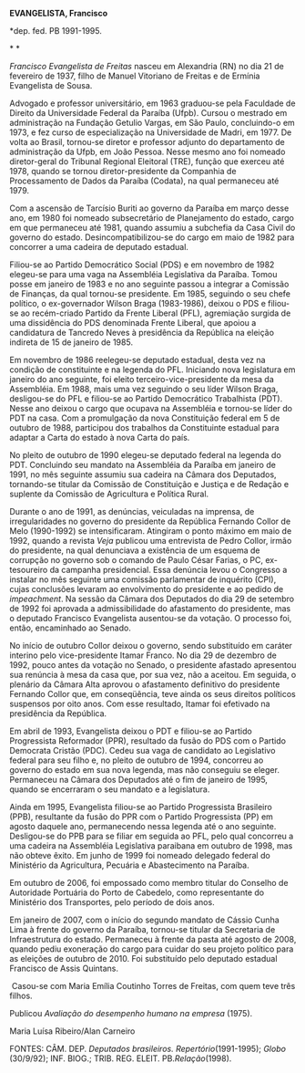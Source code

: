 **EVANGELISTA, Francisco**

\*dep. fed. PB 1991-1995.

* *

*Francisco Evangelista de Freitas* nasceu em Alexandria (RN) no dia 21
de fevereiro de 1937, filho de Manuel Vitoriano de Freitas e de Ermínia
Evangelista de Sousa.

Advogado e professor universitário, em 1963 graduou-se pela Faculdade de
Direito da Universidade Federal da Paraíba (Ufpb). Cursou o mestrado em
administração na Fundação Getulio Vargas, em São Paulo, concluindo-o em
1973, e fez curso de especialização na Universidade de Madri, em 1977.
De volta ao Brasil, tornou-se diretor e professor adjunto do
departamento de administração da Ufpb, em João Pessoa. Nesse mesmo ano
foi nomeado diretor-geral do Tribunal Regional Eleitoral (TRE), função
que exerceu até 1978, quando se tornou diretor-presidente da Companhia
de Processamento de Dados da Paraíba (Codata), na qual permaneceu até
1979.

Com a ascensão de Tarcísio Buriti ao governo da Paraíba em março desse
ano, em 1980 foi nomeado subsecretário de Planejamento do estado, cargo
em que permaneceu até 1981, quando assumiu a subchefia da Casa Civil do
governo do estado. Desincompatibilizou-se do cargo em maio de 1982 para
concorrer a uma cadeira de deputado estadual.

Filiou-se ao Partido Democrático Social (PDS) e em novembro de 1982
elegeu-se para uma vaga na Assembléia Legislativa da Paraíba. Tomou
posse em janeiro de 1983 e no ano seguinte passou a integrar a Comissão
de Finanças, da qual tornou-se presidente. Em 1985, seguindo o seu chefe
político, o ex-governador Wilson Braga (1983-1986), deixou o PDS e
filiou-se ao recém-criado Partido da Frente Liberal (PFL), agremiação
surgida de uma dissidência do PDS denominada Frente Liberal, que apoiou
a candidatura de Tancredo Neves à presidência da República na eleição
indireta de 15 de janeiro de 1985.

Em novembro de 1986 reelegeu-se deputado estadual, desta vez na condição
de constituinte e na legenda do PFL. Iniciando nova legislatura em
janeiro do ano seguinte, foi eleito terceiro-vice-presidente da mesa da
Assembléia. Em 1988, mais uma vez seguindo o seu líder Wilson Braga,
desligou-se do PFL e filiou-se ao Partido Democrático Trabalhista (PDT).
Nesse ano deixou o cargo que ocupava na Assembléia e tornou-se líder do
PDT na casa. Com a promulgação da nova Constituição federal em 5 de
outubro de 1988, participou dos trabalhos da Constituinte estadual para
adaptar a Carta do estado à nova Carta do país.

No pleito de outubro de 1990 elegeu-se deputado federal na legenda do
PDT. Concluindo seu mandato na Assembléia da Paraíba em janeiro de 1991,
no mês seguinte assumiu sua cadeira na Câmara dos Deputados, tornando-se
titular da Comissão de Constituição e Justiça e de Redação e suplente da
Comissão de Agricultura e Política Rural.

Durante o ano de 1991, as denúncias, veiculadas na imprensa, de
irregularidades no governo do presidente da República Fernando Collor de
Melo (1990-1992) se intensificaram. Atingiram o ponto máximo em maio de
1992, quando a revista *Veja* publicou uma entrevista de Pedro Collor,
irmão do presidente, na qual denunciava a existência de um esquema de
corrupção no governo sob o comando de Paulo César Farias, o PC,
ex-tesoureiro da campanha presidencial. Essa denúncia levou o Congresso
a instalar no mês seguinte uma comissão parlamentar de inquérito (CPI),
cujas conclusões levaram ao envolvimento do presidente e ao pedido de
*impeachment*. Na sessão da Câmara dos Deputados do dia 29 de setembro
de 1992 foi aprovada a admissibilidade do afastamento do presidente, mas
o deputado Francisco Evangelista ausentou-se da votação. O processo foi,
então, encaminhado ao Senado.

No início de outubro Collor deixou o governo, sendo substituído em
caráter interino pelo vice-presidente Itamar Franco. No dia 29 de
dezembro de 1992, pouco antes da votação no Senado, o presidente
afastado apresentou sua renúncia à mesa da casa que, por sua vez, não a
aceitou. Em seguida, o plenário da Câmara Alta aprovou o afastamento
definitivo do presidente Fernando Collor que, em conseqüência, teve
ainda os seus direitos políticos suspensos por oito anos. Com esse
resultado, Itamar foi efetivado na presidência da República.

Em abril de 1993, Evangelista deixou o PDT e filiou-se ao Partido
Progressista Reformador (PPR), resultado da fusão do PDS com o Partido
Democrata Cristão (PDC). Cedeu sua vaga de candidato ao Legislativo
federal para seu filho e, no pleito de outubro de 1994, concorreu ao
governo do estado em sua nova legenda, mas não conseguiu se eleger.
Permaneceu na Câmara dos Deputados até o fim de janeiro de 1995, quando
se encerraram o seu mandato e a legislatura.

Ainda em 1995, Evangelista filiou-se ao Partido Progressista Brasileiro
(PPB), resultante da fusão do PPR com o Partido Progressista (PP) em
agosto daquele ano, permanecendo nessa legenda até o ano seguinte.
Desligou-se do PPB para se filiar em seguida ao PFL, pelo qual concorreu
a uma cadeira na Assembléia Legislativa paraibana em outubro de 1998,
mas não obteve êxito. Em junho de 1999 foi nomeado delegado federal do
Ministério da Agricultura, Pecuária e Abastecimento na Paraíba.

Em outubro de 2006, foi empossado como membro titular do Conselho de
Autoridade Portuária do Porto de Cabedelo, como representante do
Ministério dos Transportes, pelo período de dois anos.

Em janeiro de 2007, com o início do segundo mandato de Cássio Cunha Lima
à frente do governo da Paraíba, tornou-se titular da Secretaria de
Infraestrutura do estado. Permaneceu à frente da pasta até agosto de
2008, quando pediu exoneração do cargo para cuidar do seu projeto
político para as eleições de outubro de 2010. Foi substituído pelo
deputado estadual Francisco de Assis Quintans.

 Casou-se com Maria Emília Coutinho Torres de Freitas, com quem teve
três filhos.

Publicou *Avaliação do desempenho humano na empresa* (1975).

Maria Luísa Ribeiro/Alan Carneiro

FONTES: CÂM. DEP. *Deputados brasileiros. Repertório*(1991-1995);
*Globo* (30/9/92); INF. BIOG.; TRIB. REG. ELEIT. PB.*Relação*(1998).

 

 
